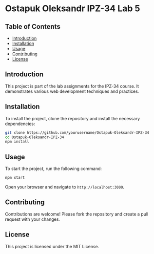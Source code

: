 # Ostapuk Oleksandr IPZ-34 Lab 5

## Table of Contents
- [Introduction](#introduction)
- [Installation](#installation)
- [Usage](#usage)
- [Contributing](#contributing)
- [License](#license)

## Introduction
This project is part of the lab assignments for the IPZ-34 course. It demonstrates various web development techniques and practices.

## Installation
To install the project, clone the repository and install the necessary dependencies:
```bash
git clone https://github.com/yourusername/Ostapuk-Oleksandr-IPZ-34
cd Ostapuk-Oleksandr-IPZ-34
npm install
```

## Usage
To start the project, run the following command:
```bash
npm start
```
Open your browser and navigate to `http://localhost:3000`.

## Contributing
Contributions are welcome! Please fork the repository and create a pull request with your changes.

## License
This project is licensed under the MIT License.